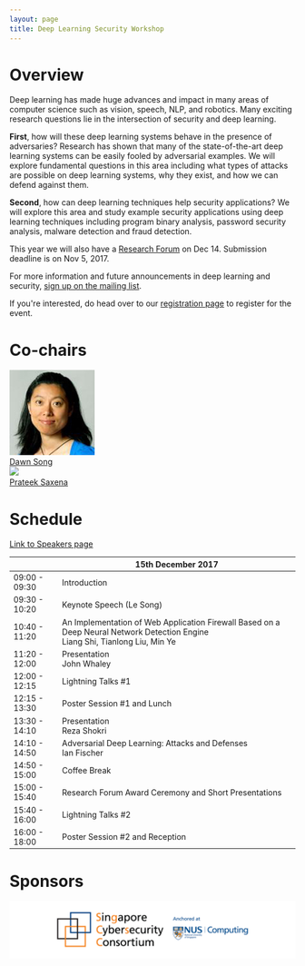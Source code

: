 ```yaml
---
layout: page
title: Deep Learning Security Workshop
---
```


# Overview

Deep learning has made huge advances and impact in many
areas of computer science such as vision, speech, NLP, and
robotics. Many exciting research questions lie in the
intersection of security and deep learning.

**First**, how will these deep learning systems behave in the
presence of adversaries? Research has shown that many of the
state-of-the-art deep learning systems can be easily fooled by
adversarial examples. We will explore fundamental questions in
this area including what types of attacks are possible on deep
learning systems, why they exist, and how we can defend
against them.

**Second**, how can deep learning techniques help security
applications? We will explore this area and study example
security applications using deep learning techniques including
program binary analysis, password security analysis, malware
detection and fraud detection.

This year we will also have a [Research Forum](forum.md) on Dec 14. Submission deadline is on Nov 5, 2017.

For more information and future announcements in deep learning and security, [sign up on the mailing list](https://groups.google.com/d/forum/deep-learning-security).

If you're interested, do head over to our [registration page](http://sgcsc.sg/event-2017-12-cybercamp.html) to register for the event.

# Co-chairs

<div class="instructors">
     <div class="instructor">
       <a href="https://people.eecs.berkeley.edu/~dawnsong/">
         <div class="instructorphoto"><img src="assets/people/dawnsong.jpg"/></div>
         <div>Dawn Song</div>
       </a>
     </div>
     <div class="instructor">
       <a href="http://www.comp.nus.edu.sg/~prateeks/">
         <div class="instructorphoto"><img src="http://www.cs.berkeley.edu/~prateeks/photo-2.jpg"/></div>
         <div>Prateek Saxena</div>
       </a>
     </div>
</div>

# Schedule

[Link to Speakers page](https://deep-learning-security.github.io/speakers)

|               | 15th December 2017                                                                                                                 |
|---------------|------------------------------------------------------------------------------------------------------------------------------------|
| 09:00 - 09:30 | Introduction                                                                                                                       |
| 09:30 - 10:20 | Keynote Speech (Le Song)                                                                                                           |
| 10:40 - 11:20 | An Implementation of Web Application Firewall Based on a Deep Neural Network Detection Engine <br> Liang Shi, Tianlong Liu, Min Ye |
| 11:20 - 12:00 | Presentation <br> John Whaley                                                                                                      |
| 12:00 - 12:15 | Lightning Talks #1                                                                                                                 |
| 12:15 - 13:30 | Poster Session #1 and Lunch                                                                                                        |
| 13:30 - 14:10 | Presentation <br> Reza Shokri                                                                                                      |
| 14:10 - 14:50 | Adversarial Deep Learning: Attacks and Defenses <br> Ian Fischer                                                                   |
| 14:50 - 15:00 | Coffee Break                                                                                                                       |
| 15:00 - 15:40 | Research Forum Award Ceremony and Short Presentations                                                                              |
| 15:40 - 16:00 | Lightning Talks #2                                                                                                                 |
| 16:00 - 18:00 | Poster Session #2 and Reception        


# Sponsors

![Sponsors](assets/logo/banner.png)

